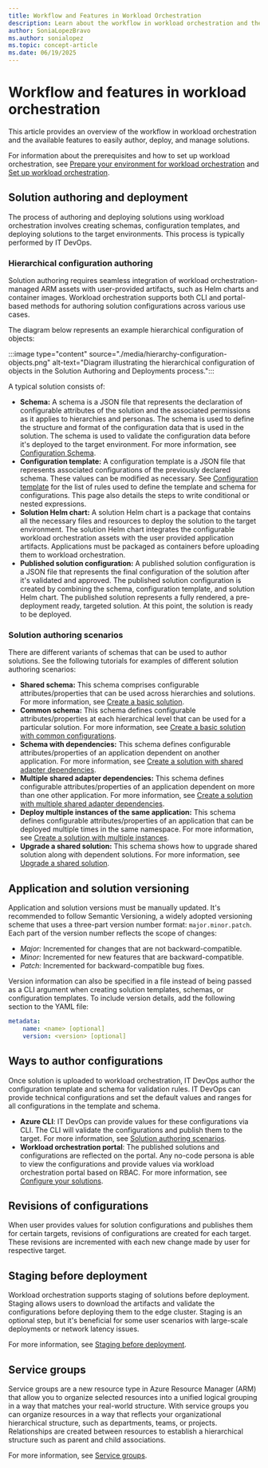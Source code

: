 ```yaml
---
title: Workflow and Features in Workload Orchestration
description: Learn about the workflow in workload orchestration and the features available for authoring, deploying, and managing solutions.
author: SoniaLopezBravo
ms.author: sonialopez
ms.topic: concept-article
ms.date: 06/19/2025
---
```


# Workflow and features in workload orchestration

This article provides an overview of the workflow in workload orchestration and the available features to easily author, deploy, and manage solutions.

For information about the prerequisites and how to set up workload orchestration, see [Prepare your environment for workload orchestration](initial-setup-environment.md) and [Set up workload orchestration](initial-setup-configuration.md).

## Solution authoring and deployment 

The process of authoring and deploying solutions using workload orchestration involves creating schemas, configuration templates, and deploying solutions to the target environments. This process is typically performed by IT DevOps.

### Hierarchical configuration authoring

Solution authoring requires seamless integration of workload orchestration-managed ARM assets with user-provided artifacts, such as Helm charts and container images. Workload orchestration supports both CLI and portal-based methods for authoring solution configurations across various use cases.

The diagram below represents an example hierarchical configuration of objects:

:::image type="content" source="./media/hierarchy-configuration-objects.png" alt-text="Diagram illustrating the hierarchical configuration of objects in the Solution Authoring and Deployments process.":::

A typical solution consists of:

- **Schema:** A schema is a JSON file that represents the declaration of configurable attributes of the solution and the associated permissions as it applies to hierarchies and personas. The schema is used to define the structure and format of the configuration data that is used in the solution. The schema is used to validate the configuration data before it's deployed to the target environment. For more information, see [Configuration Schema](configuring-schema.md).
- **Configuration template:** A configuration template is a JSON file that  represents associated configurations of the previously declared schema. These values can be modified as necessary. See [Configuration template](configuring-template.md) for the list of rules used to define the template and schema for configurations. This page also details the steps to write conditional or nested expressions.
- **Solution Helm chart:** A solution Helm chart is a package that contains all the necessary files and resources to deploy the solution to the target environment. The solution Helm chart integrates the configurable workload orchestration assets with the user provided application artifacts. Applications must be packaged as containers before uploading them to workload orchestration.
- **Published solution configuration:** A published solution configuration is a JSON file that represents the final configuration of the solution after it's validated and approved. The published solution configuration is created by combining the schema, configuration template, and solution Helm chart. The published solution represents a fully rendered, a pre-deployment ready, targeted solution. At this point, the solution is ready to be deployed.

### Solution authoring scenarios

There are different variants of schemas that can be used to author solutions. See the following tutorials for examples of different solution authoring scenarios:

- **Shared schema:** This schema comprises configurable attributes/properties that can be used across hierarchies and solutions. For more information, see [Create a basic solution](quickstart-solution-without-common-configuration.md).
- **Common schema:** This schema defines configurable attributes/properties at each hierarchical level that can be used for a particular solution. For more information, see [Create a basic solution with common configurations](quickstart-solution-with-common-configuration.md).
- **Schema with dependencies:** This schema defines configurable attributes/properties of an application dependent on another application. For more information, see [Create a solution with shared adapter dependencies](quickstart-solution-shared-adapter-dependency.md).
- **Multiple shared adapter dependencies:** This schema defines configurable attributes/properties of an application dependent on more than one other application. For more information, see [Create a solution with multiple shared adapter dependencies](quickstart-solution-multiple-shared-adapter-dependency.md).
- **Deploy multiple instances of the same application:** This schema defines configurable attributes/properties of an application that can be deployed multiple times in the same namespace. For more information, see [Create a solution with multiple instances](quickstart-solution-multiple-instances-k8s.md).
- **Upgrade a shared solution:** This schema shows how to upgrade shared solution along with dependent solutions. For more information, see [Upgrade a shared solution](quickstart-upgrade-shared-application.md).


## Application and solution versioning

Application and solution versions must be manually updated. It's recommended to follow Semantic Versioning, a widely adopted versioning scheme that uses a three-part version number format: `major.minor.patch`. Each part of the version number reflects the scope of changes:

- *Major:* Incremented for changes that are not backward-compatible.
- *Minor:* Incremented for new features that are backward-compatible.
- *Patch:* Incremented for backward-compatible bug fixes.

Version information can also be specified in a file instead of being passed as a CLI argument when creating solution templates, schemas, or configuration templates. To include version details, add the following section to the YAML file:

```yaml
metadata:
    name: <name> [optional]
    version: <version> [optional]
```

## Ways to author configurations

Once solution is uploaded to workload orchestration, IT DevOps author the configuration template and schema for validation rules. IT DevOps can provide technical configurations and set the default values and ranges for all configurations in the template and schema.

- **Azure CLI**: IT DevOps can provide values for these configurations via CLI. The CLI will validate the configurations and publish them to the target. For more information, see [Solution authoring scenarios](#solution-authoring-scenarios).
- **Workload orchestration portal**: The published solutions and configurations are reflected on the portal. Any no-code persona is able to view the configurations and provide values via workload orchestration portal based on RBAC. For more information, see [Configure your solutions](configure.md).

## Revisions of configurations

When user provides values for solution configurations and publishes them for certain targets, revisions of configurations are created for each target. These revisions are incremented with each new change made by user for respective target.

## Staging before deployment

Workload orchestration supports staging of solutions before deployment. Staging allows users to download the artifacts and validate the configurations before deploying them to the edge cluster. Staging is an optional step, but it's beneficial for some user scenarios with large-scale deployments or network latency issues. 

For more information, see [Staging before deployment](how-to-stage.md).

## Service groups 

Service groups are a new resource type in Azure Resource Manager (ARM) that allow you to organize selected resources into a unified logical grouping in a way that matches your real-world structure. With service groups you can organize resources in a way that reflects your organizational hierarchical structure, such as departments, teams, or projects. Relationships are created between resources to establish a hierarchical structure such as parent and child associations.

For more information, see [Service groups](service-group.md).



